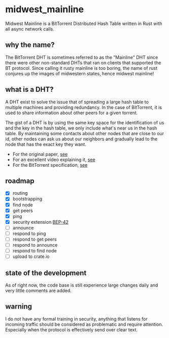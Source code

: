 # midwest_mainline

Midwest Mainline is a BitTorrent Distributed Hash Table written in Rust with all async network calls.

## why the name?
The BitTorrent DHT is sometimes referred to as the "Mainline" DHT since there were other non-standard DHTs that ran on 
clients that supported the BT protocol. Since calling it rusty mainline is too boring, the name of rust conjures up the
images of midwestern states, hence midwest mainline!

## what is a DHT?
A DHT exist to solve the issue that of spreading a large hash table to multiple machines and providing redundancy. In 
the case of BitTorrent, it is used to share information about other peers for a given torrent. 

The gist of a DHT is by using the same key space for the identification of us and the key in the hash table, we only
include what's near us in the hash table. By maintaining some contacts about other nodes that are close to our id, other
nodes can ask us about our neighbors and gradually lead to the node that has the exact key they want. 

- For the original paper, [see](https://www.scs.stanford.edu/~dm/home/papers/kpos.pdf)
- For an excellent video explaining it, [see](https://youtu.be/NxhZ_c8YX8E)
- For the BitTorrent specification, [see](https://www.bittorrent.org/beps/bep_0005.html)

## roadmap
- [x] routing
- [x] bootstrapping
- [x] find node
- [x] get peers
- [x] ping
- [x] security extension [BEP-42](https://www.bittorrent.org/beps/bep_0042.html)
- [ ] announce
- [ ] respond to ping
- [ ] respond to get peers
- [ ] respond to announce
- [ ] respond to find node
- [ ] upload to crate.io

## state of the development
As of right now, the code base is still experience large changes daily and very little comments are added.

## warning
I do not have any formal training in security, anything that listens for incoming traffic should be considered as 
problematic and require attention. Especially when the protocol is effectively send over clear text.
